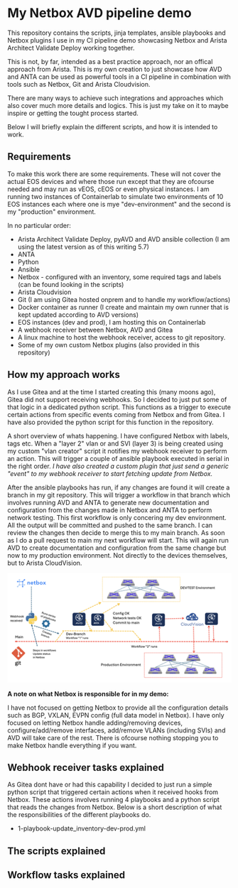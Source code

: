 # My Netbox AVD pipeline demo

This repository contains the scripts, jinja templates, ansible playbooks and Netbox plugins I use in my CI pipeline demo showcasing Netbox and Arista Architect Validate Deploy working together.

This is not, by far, intended as a best practice approach, nor an offical approach from Arista. This is my own creation to just showcase how AVD and ANTA can be used as powerful tools in a CI pipeline in combination with tools such as Netbox, Git and Arista Cloudvision.

There are many ways to achieve such integrations and approaches which also cover much more details and logics. This is just my take on it to maybe inspire or getting the tought process started. 

Below I will briefly explain the different scripts, and how it is intended to work. 

## Requirements

To make this work there are some requirements. These will not cover the actual EOS devices and where those run except that they are ofcourse needed and may run as vEOS, cEOS or even physical instances. I am running two instances of Containerlab to simulate two environments of 10 EOS instances each where one is mye "dev-environment" and the second is my "production" environment.

In no particular order:

- Arista Architect Validate Deploy, pyAVD and AVD ansible collection (I am using the latest version as of this writing 5.7)
- ANTA
- Python
- Ansible
- Netbox - configured with an inventory, some required tags and labels (can be found looking in the scripts) 
- Arista Cloudvision
- Git (I am using Gitea hosted onprem and to handle my workflow/actions)
- Docker container as runner (I create and maintain my own runner that is kept updated according to AVD versions)
- EOS instances (dev and prod), I am hosting this on Containerlab
- A webhook receiver between Netbox, AVD and Gitea
- A linux machine to host the webhook receiver, access to git repository.
- Some of my own custom Netbox plugins (also provided in this repository)

## How my approach works

As I use Gitea and at the time I started creating this (many moons ago), Gitea did not support receiving webhooks. So I decided to just put some of that logic in a dedicated python script. This functions as a trigger to execute certain actions from specific events coming from Netbox and from Gitea. I have also provided the python script for this function in the repository. 

A short overview of whats happening. I have configured Netbox with labels, tags etc. When a "layer 2" vlan or and SVI (layer 3) is being created using my custom "vlan creator" script it notifies my webhook receiver to perform an action. This will trigger a couple of ansible playbook executed in serial in the right order. *I have also created a custom plugin that just send a generic "event" to my webhook receiver to start fetching update from Netbox.* 

After the ansible playbooks has run, if any changes are found it will create a branch in my git repository. This will trigger a workflow in that branch which involves running AVD and ANTA to generate new documentation and configuration from the changes made in Netbox and ANTA to perform network testing. This first workflow is only concering my dev environment. All the output will be committed and pushed to the same branch. I can review the changes then decide to merge this to my main branch. As soon as I do a pull request to main my next workflow will start. This will again run AVD to create documentation and configuration from the same change but now to my production environment. Not directly to the devices themselves, but to Arista CloudVision. 


![Pipeline Overview](images/pipeline_overview.png)




**A note on what Netbox is responsible for in my demo:**

I have not focused on getting Netbox to provide all the configuration details such as BGP, VXLAN, EVPN config (full data model in Netbox). I have only focused on letting Netbox handle adding/removing devices, configure/add/remove interfaces, add/remove VLANs (including SVIs) and AVD will take care of the rest. There is ofcourse nothing stopping you to make Netbox handle everything if you want. 



## Webhook receiver tasks explained

As Gitea dont have or had this capability I decided to just run a simple python script that triggered certain actions when it received hooks from Netbox. These actions involves running 4 playbooks and a python script that reads the changes from Netbox. Below is a short description of what the responsibilities of the different playbooks do.

- 1-playbook-update_inventory-dev-prod.yml

 

## The scripts explained



## Workflow tasks explained




